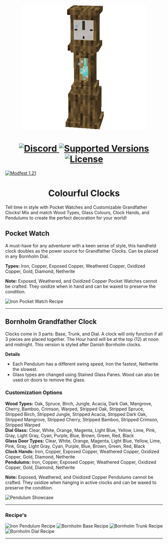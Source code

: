 <br>
<div style="text-align: center;">
    <img src="img/icon.gif" alt="Icon">
</div>

<h1 style="text-align: center;">
    <a href="https://discord.gg/mbuDBHHUws">
        <img src="https://img.shields.io/discord/1159501560997498952?color=5865f2&label=Discord&style=flat" alt="Discord">
    </a>
    <a href="https://legacy.curseforge.com/minecraft/mc-mods/ubes-delight/files">
        <img src="https://cf.way2muchnoise.eu/versions/903894.svg" alt="Supported Versions">
    </a>
    <a href="https://github.com/ChefMooon/ubes-delight/blob/master/LICENSE">
        <img src="https://img.shields.io/github/license/ChefMooon/ubes-delight?style=flat&color=900c3f" alt="License">
    </a>
</h1>

<a href="https://modfest.net/1.21">
    <img src="https://raw.githubusercontent.com/ModFest/art/refs/heads/v2/badge/svg/1.21/compact.svg" alt="Modfest 1.21">
</a>

<h1 style="text-align: center;">Colourful Clocks</h1>

Tell time in style with Pocket Watches and Customizable Grandfather Clocks! Mix and match 
Wood Types, Glass Colours, Clock Hands, and Pendulums to create the perfect decoration for your world!

## Pocket Watch
A must-have for any adventurer with a keen sense of style, this handheld clock doubles as the power source for 
Grandfather Clocks. Can be placed in any Bornholm Dial.

**Types:** Iron, Copper, Exposed Copper, Weathered Copper, Oxidized Copper, Gold, Diamond, Netherite

**Note:** Exposed, Weathered, and Oxidized Copper Pocket Watches cannot be crafted. They oxidize when in hand and can be 
waxed to preserve the condition.

![Iron Pocket Watch Recipe](https://i.imgur.com/PHnvMoE.png)

****

## Bornholm Grandfather Clock
Clocks come in 3 parts: Base, Trunk, and Dial.
A clock will only function if all 3 pieces are placed together. The Hour hand will be at the top (12) at noon and midnight. 
This version is styled after Danish Bornholm clocks.

**Details**   
- Each Pendulum has a different swing speed, Iron the fastest, Netherite the slowest.
- Glass types are changed using Stained Glass Panes. Wood can also be used on doors to remove the glass.

### Customization Options
**Wood Types:** Oak, Spruce, Birch, Jungle, Acacia, Dark Oak, Mangrove, Cherry, Bamboo, Crimson, Warped,
Stripped Oak, Stripped Spruce, Stripped Birch, Stripped Jungle, Stripped Acacia, Stripped Dark Oak, Stripped Mangrove,
Stripped Cherry, Stripped Bamboo, Stripped Crimson, Stripped Warped   
**Dial Glass:** Clear, White, Orange, Magenta, Light Blue, Yellow, Lime, Pink, Gray, Light Gray, Cyan, Purple, Blue, Brown, Green, Red, Black   
**Glass Door Types:** Clear, White, Orange, Magenta, Light Blue, Yellow, Lime, Pink, Gray, Light Gray, Cyan, Purple, Blue, Brown, Green, Red, Black   
**Clock Hands:** Iron, Copper, Exposed Copper, Weathered Copper, Oxidized Copper, Gold, Diamond, Netherite   
**Pendulums:** Iron, Copper, Exposed Copper, Weathered Copper, Oxidized Copper, Gold, Diamond, Netherite

**Note:** Exposed, Weathered, and Oxidized Copper Pendulums cannot be crafted. They oxidize when hanging in active clocks and can 
be waxed to preserve the condition.

![Pendulum Showcase](https://i.imgur.com/hCGRSE5.png)

****

### Recipe's

![Iron Pendulum Recipe](https://i.imgur.com/kJrePnS.png)
![Bornholm Base Recipe](https://i.imgur.com/e6mEccF.png)
![Bornholm Trunk Recipe](https://i.imgur.com/Oa4E5Iw.png)
![Bornholm Dial Recipe](https://i.imgur.com/Wqv8oFw.png)

****